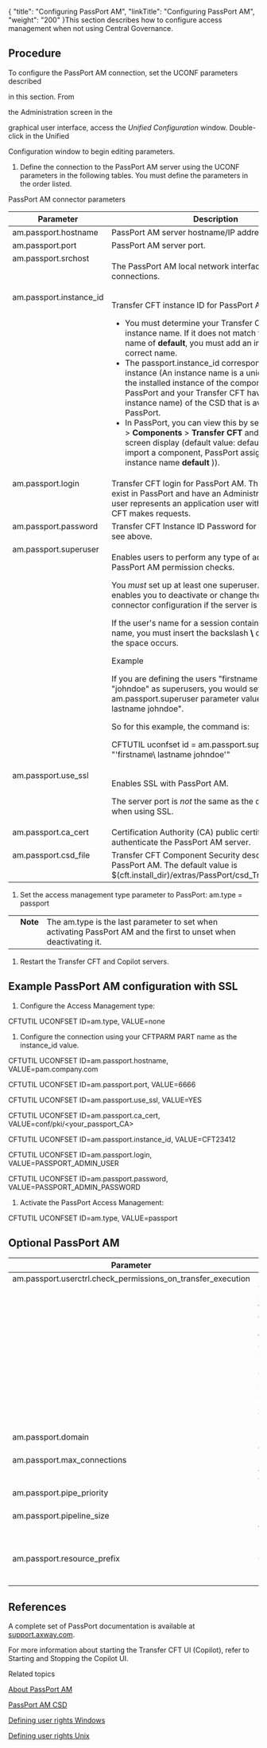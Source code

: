 {
    "title": "Configuring PassPort AM",
    "linkTitle": "Configuring PassPort AM",
    "weight": "200"
}This section describes how to configure access management when not using Central Governance.

## <span id="Procedure PassPort parameters"></span>Procedure

To configure the PassPort AM connection, set the UCONF parameters described
in this section. From
the Administration screen in the
graphical user interface, access the *Unified Configuration* window. Double-click in the Unified
Configuration window to begin editing parameters.

1.  Define the connection to the PassPort AM server using the UCONF parameters in the following tables. You must define the parameters in the order listed.

PassPort AM connector parameters

<table cellspacing="0">
   <col/>
   <col/>
   <thead>
      <tr>
         <th>Parameter</th>
         <th>Description</th>
      </tr>
   </thead>
   <tbody>
      <tr valign="top">
         <td>
<div>am.passport.hostname</div>
         </td>
         <td>
<div>PassPort AM server hostname/IP address.</div>
         </td>
      </tr>
      <tr valign="top">
         <td colspan="1" rowspan="1">
<div>am.passport.port </div>
         </td>
         <td colspan="1" rowspan="1">
<div>	PassPort AM server port.</div>
         </td>
      </tr>
      <tr valign="top">
         <td>am.passport.srchost         </td>
         <td>
            <p>The PassPort AM local network interface for outgoing  connections.</p>
         </td>
      </tr>
      <tr valign="top">
         <td colspan="1" rowspan="1">
<div>am.passport.instance_id</div>
         </td>
         <td colspan="1" rowspan="1">
<p colspan="1" rowspan="1">Transfer CFT instance ID for PassPort AM  </p>
            <ul>
               <li colspan="1" rowspan="1">You must determine your Transfer CFT's PassPort instance name. If it does not match the instance name of <b>default</b>, you must add an instance with the correct name.               </li>
               <li colspan="1" rowspan="1">The passport.instance_id corresponds to the 
						instance (An instance name is a unique identifier of the installed instance of the component. Check that PassPort and your Transfer CFT have the SAME instance name) of the CSD that is available in PassPort.                </li>
               <li colspan="1" rowspan="1">In PassPort, you can view this by selecting          <b>Access</b> &gt; <b>Components</b> &gt; <b>Transfer CFT</b> and checking the screen display (default value: default (when you import a component, PassPort assigns it the instance name  <b>default</b> )).               </li>
            </ul>
         </td>
      </tr>
      <tr valign="top">
         <td colspan="1" rowspan="1">
<div>am.passport.login </div>
         </td>
         <td colspan="1" rowspan="1">
<div>Transfer CFT login for PassPort AM. This user must exist in PassPort and have an Administrator role. This user represents an application user with which Transfer CFT makes requests.</div>
         </td>
      </tr>
      <tr valign="top">
         <td>
<div>am.passport.password</div>
         </td>
         <td>
<div>Transfer CFT Instance ID Password for PassPort AM, see above. </div>
         </td>
      </tr>
      <tr valign="top">
         <td>
<div>am.passport.superuser</div>
         </td>
         <td>
<p width="81.772%">Enables users to perform any type of action without PassPort AM permission checks. </p>
<p width="81.772%">You <i>must</i> set up at least one superuser. Doing so enables you to deactivate or change the PassPort AM connector configuration if the server is not responding.</p>
            <p>If the  user's name for a session contains a space in the name, you must  insert the backslash <b>\</b> character where the space occurs. </p>
            <p>Example </p>
            <p>If you are defining the users "firstname lastname" and "johndoe" as superusers, you would set the am.passport.superuser parameter value to "firstname<b>\</b> lastname johndoe". </p>
            <p>So for this example, the command is:</p>
            <p>CFTUTIL uconfset id = am.passport.superuser, value = "'firstname\ lastname johndoe'"</p>
         </td>
      </tr>
      <tr valign="top">
         <td>am.passport.use_ssl	         </td>
         <td>
            <p>Enables SSL with PassPort AM. </p>
            <p>The server port is <i>not</i> the same as the default port when using SSL.</p>
         </td>
      </tr>
      <tr valign="top">
         <td>am.passport.ca_cert	         </td>
         <td>Certification Authority (CA) public certificate to authenticate the PassPort AM server.         </td>
      </tr>
      <tr valign="top">
         <td>am.passport.csd_file         </td>
         <td>Transfer CFT Component Security descriptor file for PassPort AM.
The default value is $(cft.install_dir)/extras/PassPort/csd_Transfer_CFT.xml.          </td>
      </tr>
   </tbody>
</table>

1.  Set the access management type parameter to PassPort: am.type = passport

<table cellpadding="0" cellspacing="0">
   <col/>
   <col/>
   <col/>
      <tr>
         <td valign="top">         </td>
         <td valign="top"><span><b>Note</b></span>
         </td>
         <td data-mc-autonum="&lt;b&gt;Note&lt;/b&gt;" valign="top">The <span>am.type </span>is the last parameter to set when activating PassPort AM and the first to unset when deactivating it.         </td>
      </tr>
</table>

1.  Restart the Transfer CFT and Copilot servers.

## Example PassPort AM configuration with SSL 

1.  Configure the Access Management type:

CFTUTIL UCONFSET ID=am.type, VALUE=none

1.  Configure the connection using your CFTPARM PART name as the instance\_id value.

CFTUTIL UCONFSET ID=am.passport.hostname, VALUE=pam.company.com

CFTUTIL UCONFSET ID=am.passport.port, VALUE=6666  
CFTUTIL UCONFSET ID=am.passport.use\_ssl, VALUE=YES

CFTUTIL UCONFSET ID=am.passport.ca\_cert, VALUE=conf/pki/&lt;your\_passport\_CA>

CFTUTIL UCONFSET ID=am.passport.instance\_id, VALUE=CFT23412  
CFTUTIL UCONFSET ID=am.passport.login, VALUE=PASSPORT\_ADMIN\_USER

CFTUTIL UCONFSET ID=am.passport.password, VALUE=PASSPORT\_ADMIN\_PASSWORD

1.  Activate the PassPort Access Management:

CFTUTIL UCONFSET ID=am.type, VALUE=passport

## Optional PassPort AM

<table cellspacing="0">
   <col/>
   <col/>
   <thead>
      <tr>
         <th>Parameter</th>
         <th>Definition</th>
      </tr>
   </thead>
      <tr valign="top">
         <td>am.passport.userctrl.check_permissions_on_transfer_execution         </td>
         <td width="81.772%">
            <p><a name="Check"></a>Check the permissions for the execute action on the transfer resource when the  <span>Transfer CFT</span> user control is enabled (<a href="../../../c_intro_userinterfaces/command_summary/parameter_intro/userctrl">USERCTRL</a>=YES). To disable the permission check, set the following parameter to No. The default is Yes.</p>
         </td>
      </tr>
      <tr valign="top">
         <td>am.passport.domain         </td>
         <td width="81.772%">PassPort AM domain.         </td>
      </tr>
      <tr valign="top">
         <td>am.passport.max_connections         </td>
         <td width="81.772%">Maximum number of connections with PassPort.         </td>
      </tr>
      <tr valign="top">
         <td>am.passport.pipe_priority         </td>
         <td width="81.772%">Pipelining priority mode.         </td>
      </tr>
      <tr valign="top">
         <td>am.passport.pipeline_size         </td>
         <td width="81.772%">Maximum number of requests in the pipe for one PassPort.         </td>
      </tr>
      <tr valign="top">
         <td>am.passport.resource_prefix         </td>
         <td width="81.772%">Only EXPERTS may use the resource prefix.         </td>
      </tr>
</table>

## References

A complete set of PassPort documentation is available at [support.axway.com](http://support.axway.com/).

For more information about starting the Transfer CFT UI (Copilot), refer to Starting and Stopping the Copilot UI.

Related topics

[About PassPort AM](..//transfercft/internal_a_m_start_here/about_passport_am)

[PassPort AM CSD](../passport_am_csd)

[Defining user rights Windows](../../../cft_intro_install/windows_install_start_here/windows_install_start_here/running_cft_for_the_first_time_windows/user_rights_and_interface_win)

[Defining user rights Unix](../../../cft_intro_install/unix_install_start_here/run_first_time_ux/run_first_time_ux/user_rights_and_interface_unix)
